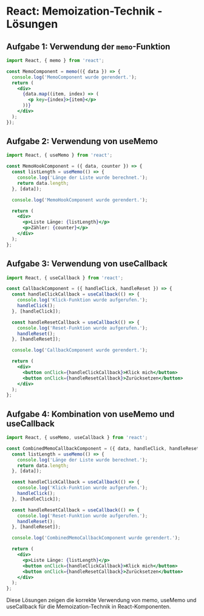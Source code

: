 # React: Memoization-Technik - Lösungen

## Aufgabe 1: Verwendung der `memo`-Funktion

```jsx
import React, { memo } from 'react';

const MemoComponent = memo(({ data }) => {
  console.log('MemoComponent wurde gerendert.');
  return (
    <div>
      {data.map((item, index) => (
        <p key={index}>{item}</p>
      ))}
    </div>
  );
});
```

## Aufgabe 2: Verwendung von useMemo

```jsx
import React, { useMemo } from 'react';

const MemoHookComponent = ({ data, counter }) => {
  const listLength = useMemo(() => {
    console.log('Länge der Liste wurde berechnet.');
    return data.length;
  }, [data]);

  console.log('MemoHookComponent wurde gerendert.');

  return (
    <div>
      <p>Liste Länge: {listLength}</p>
      <p>Zähler: {counter}</p>
    </div>
  );
};
```

## Aufgabe 3: Verwendung von useCallback

```jsx
import React, { useCallback } from 'react';

const CallbackComponent = ({ handleClick, handleReset }) => {
  const handleClickCallback = useCallback(() => {
    console.log('Klick-Funktion wurde aufgerufen.');
    handleClick();
  }, [handleClick]);

  const handleResetCallback = useCallback(() => {
    console.log('Reset-Funktion wurde aufgerufen.');
    handleReset();
  }, [handleReset]);

  console.log('CallbackComponent wurde gerendert.');

  return (
    <div>
      <button onClick={handleClickCallback}>Klick mich</button>
      <button onClick={handleResetCallback}>Zurücksetzen</button>
    </div>
  );
};
```

## Aufgabe 4: Kombination von useMemo und useCallback

```jsx
import React, { useMemo, useCallback } from 'react';

const CombinedMemoCallbackComponent = ({ data, handleClick, handleReset }) => {
  const listLength = useMemo(() => {
    console.log('Länge der Liste wurde berechnet.');
    return data.length;
  }, [data]);

  const handleClickCallback = useCallback(() => {
    console.log('Klick-Funktion wurde aufgerufen.');
    handleClick();
  }, [handleClick]);

  const handleResetCallback = useCallback(() => {
    console.log('Reset-Funktion wurde aufgerufen.');
    handleReset();
  }, [handleReset]);

  console.log('CombinedMemoCallbackComponent wurde gerendert.');

  return (
    <div>
      <p>Liste Länge: {listLength}</p>
      <button onClick={handleClickCallback}>Klick mich</button>
      <button onClick={handleResetCallback}>Zurücksetzen</button>
    </div>
  );
};
```

Diese Lösungen zeigen die korrekte Verwendung von memo, useMemo und useCallback für die Memoization-Technik in React-Komponenten.